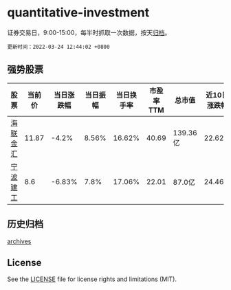 # quantitative-investment

证券交易日，9:00-15:00，每半时抓取一次数据，按天[归档](archives)。

`更新时间：2022-03-24 12:44:02 +0800`

## 强势股票

|股票|当前价|当日涨跌幅|当日振幅|当日换手率|市盈率TTM|总市值|近10日涨跌幅|
|----|----|----|----|----|----|----|----|
|[海联金汇](https://xueqiu.com/S/SZ002537)|11.87|-4.2%|8.56%|16.62%|40.69|139.36亿|22.62%|
|[宁波建工](https://xueqiu.com/S/SH601789)|8.6|-6.83%|7.8%|17.06%|22.01|87.0亿|24.46%|

## 历史归档

[archives](archives)

## License

See the [LICENSE](LICENSE) file for license rights and limitations (MIT).
